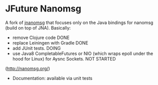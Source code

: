 # JFuture Nanomsg

A fork of [jnanomsg](http://niwinz.github.io/jnanomsg/) that focuses only on the Java bindings for nanomsg 
(build on top of JNA). Basically:
 
   - remove Clojure code DONE
   - replace Leiningen with Gradle DONE
   - add JUnit tests. DOING
   - use Java8 CompletableFutures or NIO (which wraps epoll under the hood for Linux) for Aysnc Sockets. NOT STARTED

(http://nanomsg.org/)

- Documentation: available via unit tests

